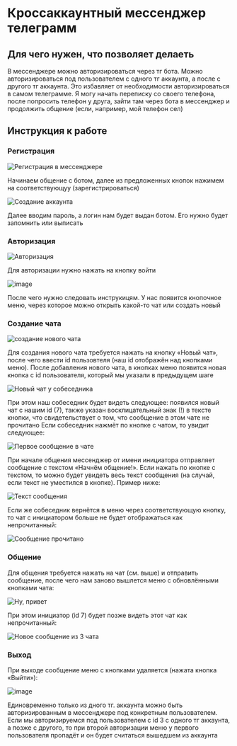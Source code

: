 # Кроссаккаунтный мессенджер телеграмм
## Для чего нужен, что позволяет делаеть
В мессенджере можно авторизироваться через тг бота. Можно авторизироваться под пользователем с одного тг аккаунта, а после с другого тг аккаунта. Это избавляет от необходимости авторизироваться в самом телеграмме. Я могу начать переписку со своего телефона, после попросить телефон у друга, зайти там через бота в мессенджер и продолжить общение (если, например, мой телефон сел)

## Инструкция к работе
### Регистрация
![Регистрация в мессенджере](https://user-images.githubusercontent.com/52855609/194870478-9fedde47-deae-4feb-b8e6-5d3bd0a80a95.png)

Начинаем общение с ботом, далее из предложенных кнопок нажимем на соответствующуу (зарегистрироваться)

![Создание аккаунта](https://user-images.githubusercontent.com/52855609/194870572-1798bbc7-b8cb-4eb2-9850-653d5b33eb1e.png)

Далее вводим пароль, а логин нам будет выдан ботом. Его нужно будет запомнить или выписать

### Авторизация
![Авторизация](https://user-images.githubusercontent.com/52855609/194870727-b52666c9-7f97-436a-8a1d-71b2b45ce6d1.png)


Для авторизации нужно нажать на кнопку войти

![image](https://user-images.githubusercontent.com/52855609/194873475-61dfeaa8-f0d6-4645-aa28-15449871d133.png)

После чего нужно следовать инструкицям. У нас появится кнопочное меню, через которое можно открыть какой-то чат или создать новый

### Создание чата
![создание нового чата](https://user-images.githubusercontent.com/52855609/194873793-1fb20991-53b3-4527-a104-e7e396c7f273.png)

Для создания нового чата требуется нажать на кнопку «Новый чат», после чего ввести id пользовтеля (наш id отображён над кнопками меню). После добавления нового чата, в кнопках меню появится новая кнопка с id пользователя, который мы указали в предыдущем шаге

![Новый чат у собеседника](https://user-images.githubusercontent.com/52855609/194874927-a59ca36b-9fec-4275-b492-0e7e749c60d6.png)

При этом наш собеседник будет видеть следующее: появился новый чат с нашим id (7), также указан восклицательный знак (!) в тексте кнопки, что свидетельствует о том, что сообщение в этом чате не прочитано
Если собеседник нажмёт по кнопке с чатом, то увидит следующее:

![Первое сообщение в чате](https://user-images.githubusercontent.com/52855609/194875087-899c49ba-015b-434e-a8f7-9fa4705d07b0.png)

При начале общения мессенджер от имени инициатора отправляет сообщение с текстом «Начнём общение!». Если нажать по кнопке с текстом, то можно будет увидеть весь текст сообщения (на случай, если текст не уместился в кнопке). Пример ниже:

![Текст сообщения](https://user-images.githubusercontent.com/52855609/194875416-8357d554-11a7-49eb-b941-60b69f828d6a.png)

Если же собеседник вернётся в меню через соответствующую кнопку, то чат с инициатором больше не будет отображаться как непрочитанный:

![Сообщение прочитано](https://user-images.githubusercontent.com/52855609/194875601-bf5f318a-fdb0-4afb-b61c-eb2544f729f1.png)


### Общение
Для общения требуется нажать на чат (см. выше) и отправить сообщение, после чего нам заново вышлется меню с обновлёнными кнопками чата:

![Ну, привет](https://user-images.githubusercontent.com/52855609/194875908-7fab4656-c2ce-49d6-9f1d-c943b0e3b031.png)

При этом инициатор (id 7) будет позже видеть этот чат как непрочитанный:

![Новое сообщение из 3 чата](https://user-images.githubusercontent.com/52855609/194876005-c017396e-c72d-43fe-9821-a1ce87aa2d1e.png)


### Выход
При выходе сообщение меню с кнопками удаляется (нажата кнопка «Выйти»):

![image](https://user-images.githubusercontent.com/52855609/194876248-a85e678d-6e73-4ff1-849d-a86c2a95b5cc.png)

Единовременно только из дного тг. аккаунта можно быть авторизированным в мессенджере под конкретным пользователем. Если мы авторизируемся под пользователем с id 3 с одного тг аккаунта, а позже с другого, то при второй авторизации меню у первого пользователя пропадёт и он будет считаться вышедшем из аккаунта

